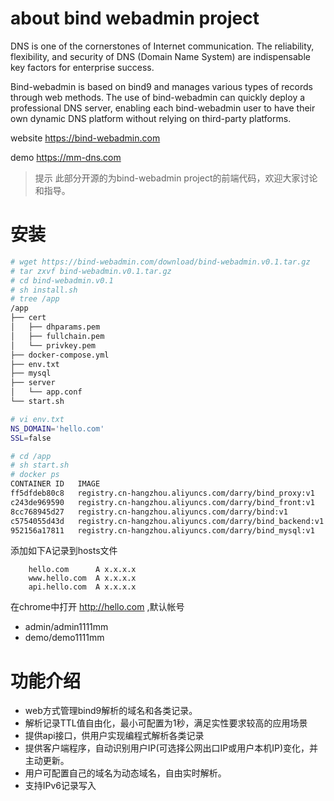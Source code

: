 # about bind webadmin project
DNS is one of the cornerstones of Internet communication. The reliability, flexibility, and security of DNS (Domain Name System) are indispensable key factors for enterprise success.

Bind-webadmin is based on bind9 and manages various types of records through web methods. The use of bind-webadmin can quickly deploy a professional DNS server, enabling each bind-webadmin user to have their own dynamic DNS platform without relying on third-party platforms.

website
https://bind-webadmin.com

demo
https://mm-dns.com

> 提示
> 此部分开源的为bind-webadmin project的前端代码，欢迎大家讨论和指导。

# 安装
```bash
# wget https://bind-webadmin.com/download/bind-webadmin.v0.1.tar.gz
# tar zxvf bind-webadmin.v0.1.tar.gz
# cd bind-webadmin.v0.1
# sh install.sh
# tree /app
/app
├── cert
│   ├── dhparams.pem
│   ├── fullchain.pem
│   └── privkey.pem 
├── docker-compose.yml
├── env.txt
├── mysql
├── server
│   └── app.conf
└── start.sh 

# vi env.txt
NS_DOMAIN='hello.com'
SSL=false

# cd /app
# sh start.sh
# docker ps
CONTAINER ID   IMAGE                                                     COMMAND                  CREATED         STATUS              PORTS                                              NAMES
ff5dfdeb80c8   registry.cn-hangzhou.aliyuncs.com/darry/bind_proxy:v1     "/entrypoint.sh"         2 minutes ago   Up About a minute   0.0.0.0:80->80/tcp, 22/tcp, 0.0.0.0:443->443/tcp   app-bind_proxy-1
c243de969590   registry.cn-hangzhou.aliyuncs.com/darry/bind_front:v1     "/docker-entrypoint.…"   2 minutes ago   Up About a minute   80/tcp, 0.0.0.0:9091->9091/tcp                     app-bind_front-1
8cc768945d27   registry.cn-hangzhou.aliyuncs.com/darry/bind:v1           "docker-entrypoint.sh"   2 minutes ago   Up 59 seconds       0.0.0.0:53->53/tcp, 0.0.0.0:53->53/udp, 953/tcp    app-bind9-1
c5754055d43d   registry.cn-hangzhou.aliyuncs.com/darry/bind_backend:v1   "/entrypoint.sh"         2 minutes ago   Up About a minute   0.0.0.0:9090->9090/tcp                             app-bind_backend-1
952156a17811   registry.cn-hangzhou.aliyuncs.com/darry/bind_mysql:v1     "docker-entrypoint.s…"   2 minutes ago   Up 2 minutes        0.0.0.0:3306->3306/tcp, 33060/tcp                  app-bind_mysql-1        
```

添加如下A记录到hosts文件
```text
    hello.com      A x.x.x.x
    www.hello.com  A x.x.x.x
    api.hello.com  A x.x.x.x
```

在chrome中打开 http://hello.com ,默认帐号
- admin/admin1111mm
- demo/demo1111mm


# 功能介绍
- web方式管理bind9解析的域名和各类记录。
- 解析记录TTL值自由化，最小可配置为1秒，满足实性要求较高的应用场景
- 提供api接口，供用户实现编程式解析各类记录
- 提供客户端程序，自动识别用户IP(可选择公网出口IP或用户本机IP)变化，并主动更新。
- 用户可配置自己的域名为动态域名，自由实时解析。
- 支持IPv6记录写入
